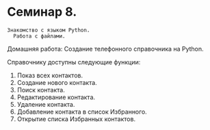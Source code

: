 # Семинар 8.
    Знакомство с языком Python.
      Работа с файлами.

Домашняя работа:
  Создание телефонного справочника на Python.
  
Справочнику доступны следующие функции:
  1. Показ всех контактов.
  2. Создание нового контакта.
  3. Поиск контакта.
  4. Редактирование контакта.
  5. Удаление контакта.
  6. Добавление контакта в список Избранного.
  7. Открытие списка Избранных контактов.
